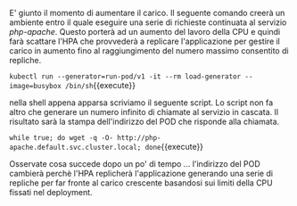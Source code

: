 E' giunto il momento di aumentare il carico. Il seguente comando creerà un ambiente entro il quale eseguire una serie di richieste continuata al servizio *php-apache*. Questo porterà ad un aumento del lavoro della CPU e quindi farà scattare l'HPA che provvederà a replicare l'applicazione per gestire il carico in aumento fino al raggiungimento del numero massimo consentito di repliche.

`kubectl run --generator=run-pod/v1 -it --rm load-generator --image=busybox /bin/sh`{{execute}}

nella shell appena apparsa scriviamo il seguente script. Lo script non fa altro che generare un numero infinito di chiamate al servizio in cascata. Il risultato sarà la stampa dell'indirizzo del POD che risponde alla chiamata.

`while true; do wget -q -O- http://php-apache.default.svc.cluster.local; done`{{execute}}

Osservate cosa succede dopo un po' di tempo ... l'indirizzo del POD cambierà perchè l'HPA replicherà l'applicazione generando una serie di repliche per far fronte al carico crescente basandosi sui limiti della CPU fissati nel deployment.